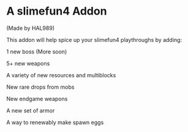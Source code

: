 # A slimefun4 Addon 

(Made by HAL989)

This addon will help spice up your slimefun4 playthroughs by adding: 

1 new boss (More soon)

5+ new weapons

A variety of new resources and multiblocks

New rare drops from mobs

New endgame weapons

A new set of armor

A way to renewably make spawn eggs
